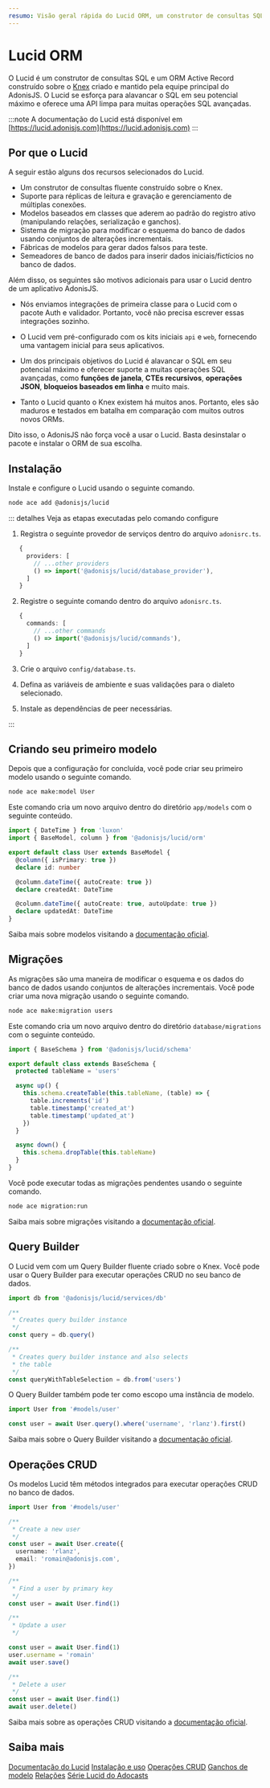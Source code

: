 ```yaml
---
resumo: Visão geral rápida do Lucid ORM, um construtor de consultas SQL e um ORM Active Record construído sobre o Knex.
---
```


# Lucid ORM

O Lucid é um construtor de consultas SQL e um ORM Active Record construído sobre o [Knex](https://knexjs.org) criado e mantido pela equipe principal do AdonisJS. O Lucid se esforça para alavancar o SQL em seu potencial máximo e oferece uma API limpa para muitas operações SQL avançadas.

:::note
A documentação do Lucid está disponível em [https://lucid.adonisjs.com](https://lucid.adonisjs.com)
:::

## Por que o Lucid

A seguir estão alguns dos recursos selecionados do Lucid.

- Um construtor de consultas fluente construído sobre o Knex.
- Suporte para réplicas de leitura e gravação e gerenciamento de múltiplas conexões.
- Modelos baseados em classes que aderem ao padrão do registro ativo (manipulando relações, serialização e ganchos).
- Sistema de migração para modificar o esquema do banco de dados usando conjuntos de alterações incrementais.
- Fábricas de modelos para gerar dados falsos para teste.
- Semeadores de banco de dados para inserir dados iniciais/fictícios no banco de dados.

Além disso, os seguintes são motivos adicionais para usar o Lucid dentro de um aplicativo AdonisJS.

- Nós enviamos integrações de primeira classe para o Lucid com o pacote Auth e validador. Portanto, você não precisa escrever essas integrações sozinho.

- O Lucid vem pré-configurado com os kits iniciais `api` e `web`, fornecendo uma vantagem inicial para seus aplicativos.

- Um dos principais objetivos do Lucid é alavancar o SQL em seu potencial máximo e oferecer suporte a muitas operações SQL avançadas, como **funções de janela**, **CTEs recursivos**, **operações JSON**, **bloqueios baseados em linha** e muito mais.

- Tanto o Lucid quanto o Knex existem há muitos anos. Portanto, eles são maduros e testados em batalha em comparação com muitos outros novos ORMs.

Dito isso, o AdonisJS não força você a usar o Lucid. Basta desinstalar o pacote e instalar o ORM de sua escolha.

## Instalação

Instale e configure o Lucid usando o seguinte comando.

```sh
node ace add @adonisjs/lucid
```

::: detalhes Veja as etapas executadas pelo comando configure

1. Registra o seguinte provedor de serviços dentro do arquivo `adonisrc.ts`.

```ts
   {
     providers: [
       // ...other providers
       () => import('@adonisjs/lucid/database_provider'),
     ]
   }
   ```

2. Registre o seguinte comando dentro do arquivo `adonisrc.ts`.

```ts
   {
     commands: [
       // ...other commands
       () => import('@adonisjs/lucid/commands'),
     ]
   }
   ```

3. Crie o arquivo `config/database.ts`.

4. Defina as variáveis ​​de ambiente e suas validações para o dialeto selecionado.

5. Instale as dependências de peer necessárias.

:::

## Criando seu primeiro modelo

Depois que a configuração for concluída, você pode criar seu primeiro modelo usando o seguinte comando.

```sh
node ace make:model User
```

Este comando cria um novo arquivo dentro do diretório `app/models` com o seguinte conteúdo.

```ts
import { DateTime } from 'luxon'
import { BaseModel, column } from '@adonisjs/lucid/orm'

export default class User extends BaseModel {
  @column({ isPrimary: true })
  declare id: number

  @column.dateTime({ autoCreate: true })
  declare createdAt: DateTime

  @column.dateTime({ autoCreate: true, autoUpdate: true })
  declare updatedAt: DateTime
}
```

Saiba mais sobre modelos visitando a [documentação oficial](https://lucid.adonisjs.com/docs/models).

## Migrações

As migrações são uma maneira de modificar o esquema e os dados do banco de dados usando conjuntos de alterações incrementais. Você pode criar uma nova migração usando o seguinte comando.

```sh
node ace make:migration users
```

Este comando cria um novo arquivo dentro do diretório `database/migrations` com o seguinte conteúdo.

```ts
import { BaseSchema } from '@adonisjs/lucid/schema'

export default class extends BaseSchema {
  protected tableName = 'users'

  async up() {
    this.schema.createTable(this.tableName, (table) => {
      table.increments('id')
      table.timestamp('created_at')
      table.timestamp('updated_at')
    })
  }

  async down() {
    this.schema.dropTable(this.tableName)
  }
}
```

Você pode executar todas as migrações pendentes usando o seguinte comando.

```sh
node ace migration:run
```

Saiba mais sobre migrações visitando a [documentação oficial](https://lucid.adonisjs.com/docs/migrations).

## Query Builder

O Lucid vem com um Query Builder fluente criado sobre o Knex. Você pode usar o Query Builder para executar operações CRUD no seu banco de dados.

```ts
import db from '@adonisjs/lucid/services/db'

/**
 * Creates query builder instance
 */
const query = db.query()

/**
 * Creates query builder instance and also selects
 * the table
 */
const queryWithTableSelection = db.from('users')
```

O Query Builder também pode ter como escopo uma instância de modelo.

```ts
import User from '#models/user'

const user = await User.query().where('username', 'rlanz').first()
```

Saiba mais sobre o Query Builder visitando a [documentação oficial](https://lucid.adonisjs.com/docs/select-query-builder).

## Operações CRUD

Os modelos Lucid têm métodos integrados para executar operações CRUD no banco de dados.

```ts
import User from '#models/user'

/**
 * Create a new user
 */
const user = await User.create({
  username: 'rlanz',
  email: 'romain@adonisjs.com',
})

/**
 * Find a user by primary key
 */
const user = await User.find(1)

/**
 * Update a user
 */

const user = await User.find(1)
user.username = 'romain'
await user.save()

/**
 * Delete a user
 */
const user = await User.find(1)
await user.delete()
```

Saiba mais sobre as operações CRUD visitando a [documentação oficial](https://lucid.adonisjs.com/docs/crud-operations).

## Saiba mais

[Documentação do Lucid](https://lucid.adonisjs.com)
[Instalação e uso](https://lucid.adonisjs.com/docs/installation)
[Operações CRUD](https://lucid.adonisjs.com/docs/crud-operations)
[Ganchos de modelo](https://lucid.adonisjs.com/docs/model-hooks)
[Relações](https://lucid.adonisjs.com/docs/relationships)
[Série Lucid do Adocasts](https://adocasts.com/topics/lucid)
